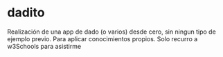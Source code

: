 # dadito
Realización de una app de dado (o varios) desde cero, sin ningun tipo de ejemplo previo. Para aplicar conocimientos propios. Solo recurro a w3Schools para asistirme
